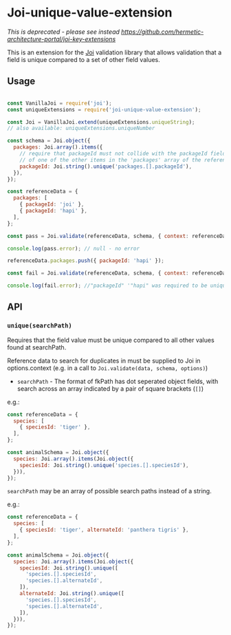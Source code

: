 # Joi-unique-value-extension

*This is deprecated - please see instead https://github.com/hermetic-architecture-portal/joi-key-extensions*

This is an extension for the [Joi](https://github.com/hapijs/joi) validation library that allows validation that a field is unique compared to a set of other field values.

## Usage

```js

const VanillaJoi = require('joi');
const uniqueExtensions = require('joi-unique-value-extension');

const Joi = VanillaJoi.extend(uniqueExtensions.uniqueString);
// also available: uniqueExtensions.uniqueNumber

const schema = Joi.object({
  packages: Joi.array().items({
    // require that packageId must not collide with the packageId field 
    // of one of the other items in the 'packages' array of the reference data
    packageId: Joi.string().unique('packages.[].packageId'),
  }),
});

const referenceData = {
  packages: [
    { packageId: 'joi' },
    { packageId: 'hapi' },
  ],
};

const pass = Joi.validate(referenceData, schema, { context: referenceData });

console.log(pass.error); // null - no error

referenceData.packages.push({ packageId: 'hapi' });

const fail = Joi.validate(referenceData, schema, { context: referenceData });

console.log(fail.error); //"packageId" '"hapi" was required to be unique, but duplicate found at "packages.2.packageId"'

```

## API

### `unique(searchPath)`

Requires that the field value must be unique compared to all other values found at searchPath.

Reference data to search for duplicates in must be supplied to Joi in options.context (e.g. in a call to `Joi.validate(data, schema, options)`) 

- `searchPath` - The format of fkPath has dot seperated object fields, with search across an array indicated by a pair of square brackets (`[]`)

e.g.:

```js
const referenceData = {
  species: [
    { speciesId: 'tiger' },
  ],
};

const animalSchema = Joi.object({
  species: Joi.array().items(Joi.object({
    speciesId: Joi.string().unique('species.[].speciesId'),
  })),
});
```

`searchPath` may be an array of possible search paths instead of a string.

e.g.:

```js
const referenceData = {
  species: [
    { speciesId: 'tiger', alternateId: 'panthera tigris' },
  ],
};

const animalSchema = Joi.object({
  species: Joi.array().items(Joi.object({
    speciesId: Joi.string().unique([
      'species.[].speciesId',
      'species.[].alternateId',
    ]),
    alternateId: Joi.string().unique([
      'species.[].speciesId',
      'species.[].alternateId',
    ]),    
  })),
});
```